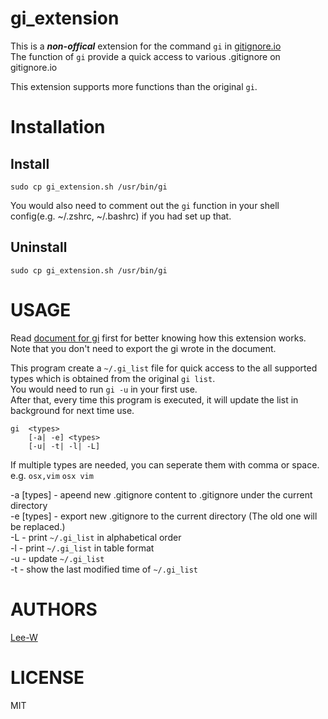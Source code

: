 # gi_extension
This is a ***non-offical*** extension for the command `gi` in [gitignore.io](https://www.gitignore.io)  
The function of `gi` provide a quick access to various .gitignore on gitignore.io 

This extension supports more functions than the original `gi`.

# Installation
## Install
```
sudo cp gi_extension.sh /usr/bin/gi
```
You would also need to comment out the `gi` function in your shell config(e.g. ~/.zshrc, ~/.bashrc) if you had set up that.

## Uninstall
```
sudo cp gi_extension.sh /usr/bin/gi
```

# USAGE
Read [document for gi](https://github.com/joeblau/gitignore.io) first for better knowing how this extension works.  
Note that you don't need to export the gi wrote in the document.  

This program create a `~/.gi_list` file for quick access to the all supported types which is obtained from the original `gi list`.  
You would need to run `gi -u` in your first use.  
After that, every time this program is executed, it will update the list in background for next time use.  


```shell 
gi  <types>
    [-a| -e] <types>
    [-u| -t| -l| -L]
```
If multiple types are needed, you can seperate them with comma or space.  
e.g. `osx,vim` `osx vim`

-a [types] - apeend new .gitignore content to .gitignore under the current directory  
-e [types] - export new .gitignore to the current directory (The old one will be replaced.)  
-L -  print `~/.gi_list` in alphabetical order  
-l -  print `~/.gi_list` in table format  
-u - update `~/.gi_list`  
-t - show the last modified time of `~/.gi_list`  

# AUTHORS
[Lee-W](https://github.com/Lee-W/)

# LICENSE
MIT

